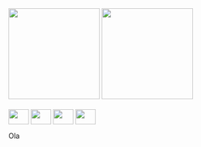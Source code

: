 


<div>
<img height="180em" src="https://github-readme-stats.vercel.app/api?username=gabrielvictor0&show_icons=true&theme=radical">
<img height="180em" src=https://github-readme-stats.vercel.app/api/top-langs/?username=gabrielvictor0&layout=compact&theme=radical >
</div>

<div style="display: inline_block"><br>
<img align="center" height="30" width="40" src="https://cdn.jsdelivr.net/gh/devicons/devicon/icons/csharp/csharp-original.svg">
<img align="center" height="30" width="40" src="https://cdn.jsdelivr.net/gh/devicons/devicon/icons/css3/css3-original.svg">
<img align="center" height="30" width="40" src="https://cdn.jsdelivr.net/gh/devicons/devicon/icons/html5/html5-original.svg">
<img align="center" height="30" width="40" src="https://cdn.jsdelivr.net/gh/devicons/devicon/icons/figma/figma-original.svg">
</div>

<div>
  <p>Ola</p>
</div>

